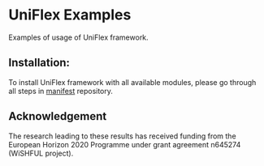 UniFlex Examples
============================

Examples of usage of UniFlex framework.

## Installation:
To install UniFlex framework with all available modules, please go through all steps in [manifest](https://github.com/uniflex/manifests) repository.

## Acknowledgement

The research leading to these results has received funding from the European
Horizon 2020 Programme under grant agreement n645274 (WiSHFUL project).
